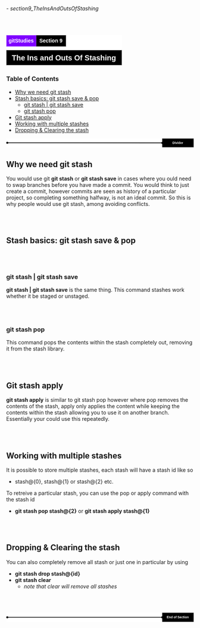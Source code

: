 ###### - section9_TheInsAndOutsOfStashing

<br>

<!-- Section Header -->

![section9Header](./src/doc/section9Header.png 'Section 9 Header')

<!-- Table of Contents -->

### **Table of Contents**

+ [Why we need git stash](#why-we-need-git-stash)
+ [Stash basics: git stash save & pop](#stash-basics-git-stash-save--pop)
    - [git stash | git stash save](#git-stash--git-stash-save)
    - [git stash pop](#git-stash-pop)
+ [Git stash apply](#git-stash-apply)
+ [Working with multiple stashes](#working-with-multiple-stashes)
+ [Dropping & Clearing the stash](#dropping--clearing-the-stash)

![divider](./src/doc/divider.png 'Divider')

<!-- Start of Document -->

## **Why we need git stash**

You would use git **git stash** or **git stash save** in cases where you ould need to swap branches before you have made a commit. You would think to just create a commit, however commits are seen as history of a particular project, so completing something halfway, is not an ideal commit. So this is why people would use git stash, among avoiding conflicts.

<br>
<br>

##  **Stash basics: git stash save & pop**

<br>
<br>

### **git stash | git stash save**

**git stash | git stash save** is the same thing. This command stashes work whether it be staged or unstaged.

<br>
<br>

### **git stash pop**

This command pops the contents within the stash completely out, removing it from the stash library. 

<br>
<br>

## **Git stash apply**

**git stash apply** is similar to git stash pop however where pop removes the contents of the stash, apply only applies the content while keeping the contents within the stash allowing you to use it on another branch. Essentially your could use this repeatedly.

<br>
<br>

## **Working with multiple stashes**

It is possible to store multiple stashes, each stash will have a stash id like so
* stash@{0}, stash@{1} or stash@{2} etc.

To retreive a particular stash, you can use the pop or apply command with the stash id
* **git stash pop stash@{2}** or **git stash apply stash@{1}**

<br>
<br>

## **Dropping & Clearing the stash**

You can also completely remove all stash or just one in particular by using
* **git stash drop stash@{id}**
* **git stash clear**
    * _note that clear will remove all stashes_

<br>
<br>

<!-- End of Document -->

![endDivider](./src/doc/endDivider.png 'End of Document')